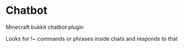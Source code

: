 Chatbot
=======

Minecraft bukkit chatbot plugin


Looks for !~ commands or phrases inside chats and responds to that

